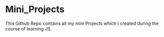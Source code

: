 # Mini_Projects
This Github Repo contains all my mini Projects which I created during the course of learning JS.

